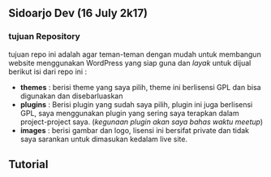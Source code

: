## Sidoarjo Dev (16 July 2k17)

### tujuan Repository
tujuan repo ini adalah agar teman-teman dengan mudah untuk membangun website menggunakan WordPress yang siap guna dan *layak* untuk dijual
berikut isi dari repo ini :
- **themes** : berisi theme yang saya pilih, theme ini berlisensi GPL dan bisa digunakan dan disebarluaskan
- **plugins** : Berisi plugin yang sudah saya pilih, plugin ini juga berlisensi GPL, saya menggunakan plugin yang sering saya terapkan dalam project-project saya. (*kegunaan plugin akan saya bahas waktu meetup*)
- **images** : berisi gambar dan logo, lisensi ini bersifat private dan tidak saya sarankan untuk dimasukan kedalam live site.

## Tutorial
